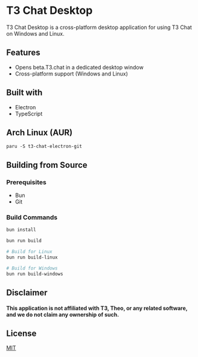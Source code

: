 
# T3 Chat Desktop

T3 Chat Desktop is a cross-platform desktop application for using T3 Chat on Windows and Linux.

## Features

- Opens beta.T3.chat in a dedicated desktop window
- Cross-platform support (Windows and Linux)

## Built with

- Electron
- TypeScript

## Arch Linux (AUR)
```
paru -S t3-chat-electron-git
```

## Building from Source

### Prerequisites
- Bun
- Git

### Build Commands
```bash
bun install

bun run build

# Build for Linux
bun run build-linux

# Build for Windows
bun run build-windows
```

## Disclaimer

#### This application is not affiliated with T3, Theo, or any related software, and we do not claim any ownership of such.

## License

[MIT](https://choosealicense.com/licenses/mit/)
